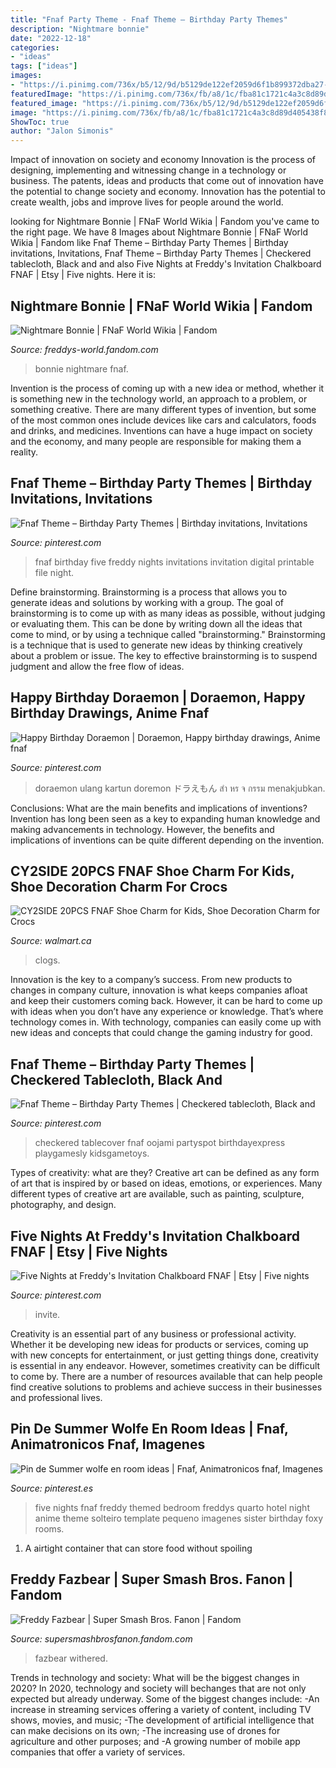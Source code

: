 ```yaml
---
title: "Fnaf Party Theme - Fnaf Theme – Birthday Party Themes"
description: "Nightmare bonnie"
date: "2022-12-18"
categories:
- "ideas"
tags: ["ideas"]
images:
- "https://i.pinimg.com/736x/b5/12/9d/b5129de122ef2059d6f1b899372dba27--happy-birthday.jpg"
featuredImage: "https://i.pinimg.com/736x/fb/a8/1c/fba81c1721c4a3c8d89d405438f8cddd.jpg"
featured_image: "https://i.pinimg.com/736x/b5/12/9d/b5129de122ef2059d6f1b899372dba27--happy-birthday.jpg"
image: "https://i.pinimg.com/736x/fb/a8/1c/fba81c1721c4a3c8d89d405438f8cddd.jpg"
ShowToc: true
author: "Jalon Simonis"
---
```



Impact of innovation on society and economy
Innovation is the process of designing, implementing and witnessing change in a technology or business. The patents, ideas and products that come out of innovation have the potential to change society and economy. Innovation has the potential to create wealth, jobs and improve lives for people around the world.

	

		
looking for Nightmare Bonnie | FNaF World Wikia | Fandom you've came to the right page. We have 8 Images about Nightmare Bonnie | FNaF World Wikia | Fandom like Fnaf Theme – Birthday Party Themes | Birthday invitations, Invitations, Fnaf Theme – Birthday Party Themes | Checkered tablecloth, Black and and also Five Nights at Freddy&#039;s Invitation Chalkboard FNAF | Etsy | Five nights. Here it is:
		
    
## Nightmare Bonnie | FNaF World Wikia | Fandom

<img loading=lazy src="https://vignette.wikia.nocookie.net/freddys-world/images/a/a3/NBonnieIdle.gif/revision/latest?cb=20160129090321" onerror="this.onerror=null;this.src='https://tse3.mm.bing.net/th?id=OIP.tg0XdW3Zq_xkNggTpGVWXwAAAA&amp;pid=15.1';" alt="Nightmare Bonnie | FNaF World Wikia | Fandom">

_Source: freddys-world.fandom.com_

>bonnie nightmare fnaf. 

	

Invention is the process of coming up with a new idea or method, whether it is something new in the technology world, an approach to a problem, or something creative. There are many different types of invention, but some of the most common ones include devices like cars and calculators, foods and drinks, and medicines. Inventions can have a huge impact on society and the economy, and many people are responsible for making them a reality.

    
## Fnaf Theme – Birthday Party Themes | Birthday Invitations, Invitations

<img loading=lazy src="https://i.pinimg.com/originals/1f/23/7d/1f237dc46d62125e9f7e9e516753c6e9.jpg" onerror="this.onerror=null;this.src='https://tse4.mm.bing.net/th?id=OIP.ZgBycCQRdB-hYjhX-ko3zQHaFS&amp;pid=15.1';" alt="Fnaf Theme – Birthday Party Themes | Birthday invitations, Invitations">

_Source: pinterest.com_

>fnaf birthday five freddy nights invitations invitation digital printable file night. 

	

Define brainstorming.
Brainstorming is a process that allows you to generate ideas and solutions by working with a group. The goal of brainstorming is to come up with as many ideas as possible, without judging or evaluating them. This can be done by writing down all the ideas that come to mind, or by using a technique called "brainstorming." Brainstorming is a technique that is used to generate new ideas by thinking creatively about a problem or issue. The key to effective brainstorming is to suspend judgment and allow the free flow of ideas.

    
## Happy Birthday Doraemon | Doraemon, Happy Birthday Drawings, Anime Fnaf

<img loading=lazy src="https://i.pinimg.com/736x/b5/12/9d/b5129de122ef2059d6f1b899372dba27--happy-birthday.jpg" onerror="this.onerror=null;this.src='https://tse1.mm.bing.net/th?id=OIP.28IT-MlgNTQ2CP1Vb3fcAQHaHa&amp;pid=15.1';" alt="Happy Birthday Doraemon | Doraemon, Happy birthday drawings, Anime fnaf">

_Source: pinterest.com_

>doraemon ulang kartun doremon ドラえもん สำ หร จ กรรม menakjubkan. 

	

Conclusions: What are the main benefits and implications of inventions?
Invention has long been seen as a key to expanding human knowledge and making advancements in technology. However, the benefits and implications of inventions can be quite different depending on the invention.

    
## CY2SIDE 20PCS FNAF Shoe Charm For Kids, Shoe Decoration Charm For Crocs

<img loading=lazy src="https://i5.walmartimages.com/asr/c636a0d4-cb4d-4533-8b2a-877b627a07d0.c82e201b50c92905867efde8b76a53dd.jpeg" onerror="this.onerror=null;this.src='https://tse2.mm.bing.net/th?id=OIP.TOqKNTh-2T0ANZ7GjrrX7QHaHa&amp;pid=15.1';" alt="CY2SIDE 20PCS FNAF Shoe Charm for Kids, Shoe Decoration Charm for Crocs">

_Source: walmart.ca_

>clogs. 

	

Innovation is the key to a company’s success. From new products to changes in company culture, innovation is what keeps companies afloat and keep their customers coming back. However, it can be hard to come up with ideas when you don’t have any experience or knowledge. That’s where technology comes in. With technology, companies can easily come up with new ideas and concepts that could change the gaming industry for good.

    
## Fnaf Theme – Birthday Party Themes | Checkered Tablecloth, Black And

<img loading=lazy src="https://i.pinimg.com/736x/fb/a8/1c/fba81c1721c4a3c8d89d405438f8cddd.jpg" onerror="this.onerror=null;this.src='https://tse3.mm.bing.net/th?id=OIP.MLUNDo-xUBq55a8uc0ZsbAHaF1&amp;pid=15.1';" alt="Fnaf Theme – Birthday Party Themes | Checkered tablecloth, Black and">

_Source: pinterest.com_

>checkered tablecover fnaf oojami partyspot birthdayexpress playgamesly kidsgametoys. 

	

Types of creativity: what are they?
Creative art can be defined as any form of art that is inspired by or based on ideas, emotions, or experiences. Many different types of creative art are available, such as painting, sculpture, photography, and design.

    
## Five Nights At Freddy&#039;s Invitation Chalkboard FNAF | Etsy | Five Nights

<img loading=lazy src="https://i.pinimg.com/736x/b0/eb/2c/b0eb2cd36846163bc8c72631fa9ca715.jpg" onerror="this.onerror=null;this.src='https://tse1.mm.bing.net/th?id=OIP.t4h0Q227eKVL3upBLp-MkgHaHa&amp;pid=15.1';" alt="Five Nights at Freddy&#039;s Invitation Chalkboard FNAF | Etsy | Five nights">

_Source: pinterest.com_

>invite. 

	

Creativity is an essential part of any business or professional activity. Whether it be developing new ideas for products or services, coming up with new concepts for entertainment, or just getting things done, creativity is essential in any endeavor. However, sometimes creativity can be difficult to come by. There are a number of resources available that can help people find creative solutions to problems and achieve success in their businesses and professional lives.

    
## Pin De Summer Wolfe En Room Ideas | Fnaf, Animatronicos Fnaf, Imagenes

<img loading=lazy src="https://i.pinimg.com/originals/e7/1e/37/e71e3717392aecd17ed8db6bbdb697e4.jpg" onerror="this.onerror=null;this.src='https://tse2.mm.bing.net/th?id=OIP.nR_fS1u4RR4bfuGzl1Z34QHaJ3&amp;pid=15.1';" alt="Pin de Summer wolfe en room ideas | Fnaf, Animatronicos fnaf, Imagenes">

_Source: pinterest.es_

>five nights fnaf freddy themed bedroom freddys quarto hotel night anime theme solteiro template pequeno imagenes sister birthday foxy rooms. 

	

1. A airtight container that can store food without spoiling 

    
## Freddy Fazbear | Super Smash Bros. Fanon | Fandom

<img loading=lazy src="https://vignette.wikia.nocookie.net/supersmashbrosfanon/images/6/66/Freddy_Fazbear.png/revision/latest?cb=20200421032009" onerror="this.onerror=null;this.src='https://tse2.mm.bing.net/th?id=OIP.gJiHWV0HSuaPkhhIbjPNSgHaN1&amp;pid=15.1';" alt="Freddy Fazbear | Super Smash Bros. Fanon | Fandom">

_Source: supersmashbrosfanon.fandom.com_

>fazbear withered. 

	

Trends in technology and society: What will be the biggest changes in 2020?
In 2020, technology and society will bechanges that are not only expected but already underway. 
Some of the biggest changes include: 
-An increase in streaming services offering a variety of content, including TV shows, movies, and music; 
-The development of artificial intelligence that can make decisions on its own; 
-The increasing use of drones for agriculture and other purposes; and 
-A growing number of mobile app companies that offer a variety of services.

